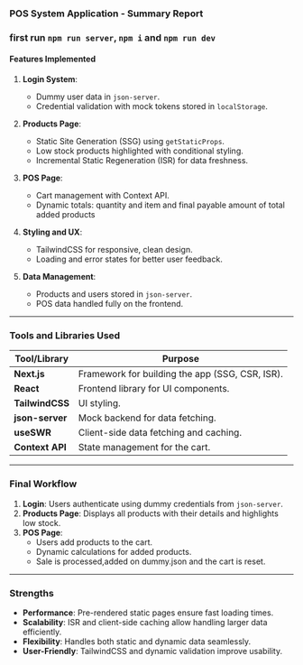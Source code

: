 ### **POS System Application - Summary Report**

### first run `npm run server`, `npm i` and `npm run dev`

#### **Features Implemented**

1. **Login System**:

   - Dummy user data in `json-server`.
   - Credential validation with mock tokens stored in `localStorage`.

2. **Products Page**:

   - Static Site Generation (SSG) using `getStaticProps`.
   - Low stock products highlighted with conditional styling.
   - Incremental Static Regeneration (ISR) for data freshness.

3. **POS Page**:

   - Cart management with Context API.
   - Dynamic totals: quantity and item and final payable amount of total added products

4. **Styling and UX**:

   - TailwindCSS for responsive, clean design.
   - Loading and error states for better user feedback.

5. **Data Management**:
   - Products and users stored in `json-server`.
   - POS data handled fully on the frontend.

---

### **Tools and Libraries Used**

| **Tool/Library** | **Purpose**                                     |
| ---------------- | ----------------------------------------------- |
| **Next.js**      | Framework for building the app (SSG, CSR, ISR). |
| **React**        | Frontend library for UI components.             |
| **TailwindCSS**  | UI styling.                                     |
| **json-server**  | Mock backend for data fetching.                 |
| **useSWR**       | Client-side data fetching and caching.          |
| **Context API**  | State management for the cart.                  |

---

### **Final Workflow**

1. **Login**: Users authenticate using dummy credentials from `json-server`.
2. **Products Page**: Displays all products with their details and highlights low stock.
3. **POS Page**:
   - Users add products to the cart.
   - Dynamic calculations for added products.
   - Sale is processed,added on dummy.json and the cart is reset.

---

### **Strengths**

- **Performance**: Pre-rendered static pages ensure fast loading times.
- **Scalability**: ISR and client-side caching allow handling larger data efficiently.
- **Flexibility**: Handles both static and dynamic data seamlessly.
- **User-Friendly**: TailwindCSS and dynamic validation improve usability.
